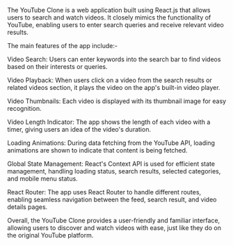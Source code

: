 The YouTube Clone is a web application built using React.js that allows users to search and watch videos. It closely mimics the functionality of YouTube, enabling users to enter search queries and receive relevant video results. 

The main features of the app include:-

Video Search: Users can enter keywords into the search bar to find videos based on their interests or queries.

Video Playback: When users click on a video from the search results or related videos section, it plays the video on the app's built-in video player.

Video Thumbnails: Each video is displayed with its thumbnail image for easy recognition.

Video Length Indicator: The app shows the length of each video with a timer, giving users an idea of the video's duration.

Loading Animations: During data fetching from the YouTube API, loading animations are shown to indicate that content is being fetched.

Global State Management: React's Context API is used for efficient state management, handling loading status, search results, selected categories, and mobile menu status.

React Router: The app uses React Router to handle different routes, enabling seamless navigation between the feed, search result, and video details pages.

Overall, the YouTube Clone provides a user-friendly and familiar interface, allowing users to discover and watch videos with ease, just like they do on the original YouTube platform.
